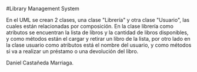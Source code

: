 #Library Management System

En el UML se crean 2 clases, una clase "Librería" y otra clase "Usuario", las cuales están relacionadas por composición. En la clase librería como atributos se encuentran la lista de libros y la cantidad de libros disponibles, y como métodos están el cargar y retirar un libro de la lista, por otro lado en la clase usuario como atributos está el nombre del usuario, y como métodos si va a realizar un préstamo o una devolución del libro.

Daniel Castañeda Marriaga.